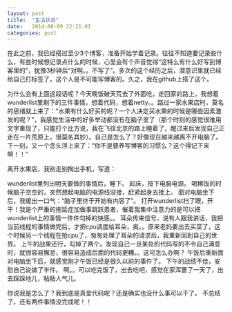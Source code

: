 ```yaml
---
layout: post
title:  "生活状态"
date:   2014-08-09 22:21:01
categories: post
---
```


在此之前，我已经搭过至少3个博客，准备开始学着记录。往往不知道要记录些什么，有些时候想记录点什么的时候，心里会有个声音觉得“这特么有什么好写到博客里的”，犹豫3秒钟后“对啊。。不写了”。多次的这个经历之后，潜意识里就已经给自己打标签了，这个人是不可能写博客的。久之，我在github上搭了这个。

为什么会有上面这段话呢？今天晚饭破天荒去了外面吃，走回家的路上，我想着wunderlist里剩下的三件事情，想着代码，想着netty。。路过一家水果店时，莫名的思绪就上来了：“水果有什么好买的呢？一个人决定买水果的时候是哪些因素激发的呢？”，我感觉生活中的好多举动都没有在脑子里了（那个时刻的感觉很难用文字重现了，只能打个比方说，我在飞往北京的路上睡着了，醒过来后发现自己正走在一片荒原上，很莫名其妙）。自己是怎么了？好像现在越来越离不开电脑了。下一刻，又一个念头浮上来了：“你不是要养写博客的习惯么？这个得记下来啊！！”

离开水果店，我别走别掏出手机，写道：

wunderlist里列出明天要做的事情后，睡下。
起床，按下电脑电源。
喝稀饭的时候脑子空空的，突然想起电脑的电源线没接，赶紧起身去接上。
面对电脑坐下后，我缓出一口气：“脑子里终于开始有内容了”。
打开wunderlist扫了眼，开干！我是个严重的拖延症加做事跳跃患者，催着我集中注意力的是可以把wunderlist上的事情一件件勾掉的快感。。
耳朵传来信号，说有人跟我讲话，我把当前线程的事情做完后，才把cpu调度给耳朵，奥。。原来老妈要出去买菜了，这个时候另一个线程在抢cpu了，匆匆处理了耳朵的请求后，我重新回到自己的世界。
上午的战果还行，勾掉了两个。发现自己一旦某处的代码写的不令自己满意时，就很容易懈怠，很容易造成后面的代码更糟。。这可怎么办啊？
午饭后重新面对电脑坐下后，就感觉刚才午饭已经是很久以前的事件了。
下午的战绩不佳，安慰自己说做了半件。
啊。。可以吃完饭了，出去吃吧，感觉在家浑噩了一天了，出去踩踩地儿，粘粘人气儿。

你说我是怎么了？我到底是真爱代码呢？还是确实也没什么事可以干了。
不总结了，还有两件事情没完成呢！！
